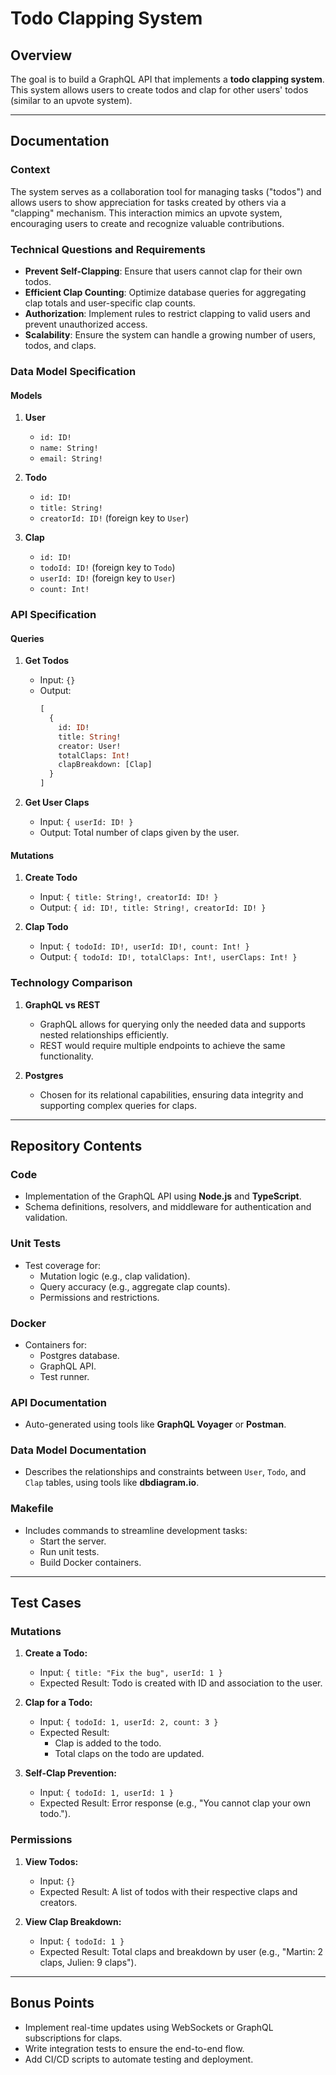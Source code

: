 # Todo Clapping System

## Overview
The goal is to build a GraphQL API that implements a **todo clapping system**. This system allows users to create todos and clap for other users' todos (similar to an upvote system).

---

## Documentation

### Context
The system serves as a collaboration tool for managing tasks ("todos") and allows users to show appreciation for tasks created by others via a "clapping" mechanism. This interaction mimics an upvote system, encouraging users to create and recognize valuable contributions.

### Technical Questions and Requirements
- **Prevent Self-Clapping**: Ensure that users cannot clap for their own todos.
- **Efficient Clap Counting**: Optimize database queries for aggregating clap totals and user-specific clap counts.
- **Authorization**: Implement rules to restrict clapping to valid users and prevent unauthorized access.
- **Scalability**: Ensure the system can handle a growing number of users, todos, and claps.

### Data Model Specification
#### Models
1. **User**
   - `id: ID!`
   - `name: String!`
   - `email: String!`

2. **Todo**
   - `id: ID!`
   - `title: String!`
   - `creatorId: ID!` (foreign key to `User`)

3. **Clap**
   - `id: ID!`
   - `todoId: ID!` (foreign key to `Todo`)
   - `userId: ID!` (foreign key to `User`)
   - `count: Int!`

### API Specification
#### Queries
1. **Get Todos**
   - Input: `{}`
   - Output:
     ```graphql
     [
       {
         id: ID!
         title: String!
         creator: User!
         totalClaps: Int!
         clapBreakdown: [Clap]
       }
     ]
     ```

2. **Get User Claps**
   - Input: `{ userId: ID! }`
   - Output: Total number of claps given by the user.

#### Mutations
1. **Create Todo**
   - Input: `{ title: String!, creatorId: ID! }`
   - Output: `{ id: ID!, title: String!, creatorId: ID! }`

2. **Clap Todo**
   - Input: `{ todoId: ID!, userId: ID!, count: Int! }`
   - Output: `{ todoId: ID!, totalClaps: Int!, userClaps: Int! }`

### Technology Comparison
1. **GraphQL vs REST**
   - GraphQL allows for querying only the needed data and supports nested relationships efficiently.
   - REST would require multiple endpoints to achieve the same functionality.

2. **Postgres**
   - Chosen for its relational capabilities, ensuring data integrity and supporting complex queries for claps.

---

## Repository Contents

### Code
- Implementation of the GraphQL API using **Node.js** and **TypeScript**.
- Schema definitions, resolvers, and middleware for authentication and validation.

### Unit Tests
- Test coverage for:
  - Mutation logic (e.g., clap validation).
  - Query accuracy (e.g., aggregate clap counts).
  - Permissions and restrictions.

### Docker
- Containers for:
  - Postgres database.
  - GraphQL API.
  - Test runner.

### API Documentation
- Auto-generated using tools like **GraphQL Voyager** or **Postman**.

### Data Model Documentation
- Describes the relationships and constraints between `User`, `Todo`, and `Clap` tables, using tools like **dbdiagram.io**.

### Makefile
- Includes commands to streamline development tasks:
  - Start the server.
  - Run unit tests.
  - Build Docker containers.

---

## Test Cases

### Mutations
1. **Create a Todo:**
   - Input: `{ title: "Fix the bug", userId: 1 }`
   - Expected Result: Todo is created with ID and association to the user.

2. **Clap for a Todo:**
   - Input: `{ todoId: 1, userId: 2, count: 3 }`
   - Expected Result:
     - Clap is added to the todo.
     - Total claps on the todo are updated.

3. **Self-Clap Prevention:**
   - Input: `{ todoId: 1, userId: 1 }`
   - Expected Result: Error response (e.g., "You cannot clap your own todo.").

### Permissions
1. **View Todos:**
   - Input: `{}`
   - Expected Result: A list of todos with their respective claps and creators.

2. **View Clap Breakdown:**
   - Input: `{ todoId: 1 }`
   - Expected Result: Total claps and breakdown by user (e.g., "Martin: 2 claps, Julien: 9 claps").

---

## Bonus Points
- Implement real-time updates using WebSockets or GraphQL subscriptions for claps.
- Write integration tests to ensure the end-to-end flow.
- Add CI/CD scripts to automate testing and deployment.

